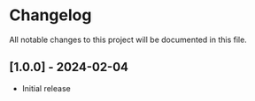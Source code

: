 # Changelog

All notable changes to this project will be documented in this file.

## [1.0.0] - 2024-02-04

- Initial release
